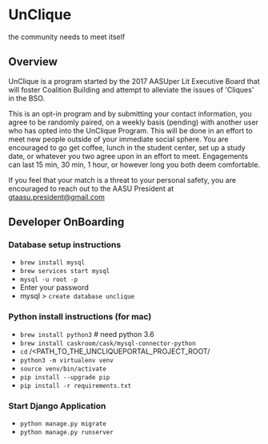 # UnClique
the community needs to meet itself


## Overview
UnClique is a program started by the 2017 AASUper Lit Executive Board that will foster Coalition Building and attempt to alleviate the issues of 'Cliques' in the BSO.

This is an opt-in program and by submitting your contact information, you agree to be randomly paired, on a weekly basis (pending) with another user who has opted into the UnClique Program. This will be done in an effort to meet new people outside of your immediate social sphere. You are encouraged to go get coffee, lunch in the student center, set up a study date, or whatever you two agree upon in an effort to meet. Engagements can last 15 min, 30 min, 1 hour, or however long you both deem comfortable.

If you feel that your match is a threat to your personal safety, you are encouraged to reach out to the AASU President at gtaasu.president@gmail.com



## Developer OnBoarding

### Database setup instructions
- `brew install mysql`
- `brew services start mysql`
- `mysql -u root -p`
- Enter your password
- mysql > `create database unclique`

### Python install instructions (for mac)
- `brew install python3` # need python 3.6
- `brew install caskroom/cask/mysql-connector-python`
- `cd` /<PATH_TO_THE_UNCLIQUEPORTAL_PROJECT_ROOT/
- `python3 -m virtualenv venv`
- `source venv/bin/activate`
- `pip install --upgrade pip`
- `pip install -r requirements.txt`

### Start Django Application
- `python manage.py migrate`
- `python manage.py runserver`
